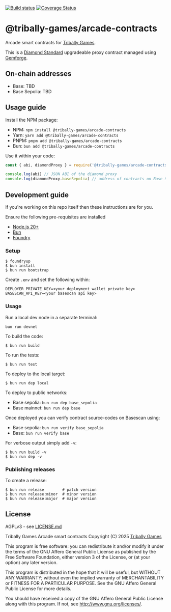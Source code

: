 [![Build status](https://github.com/tribally-games/arcade-contracts/actions/workflows/ci.yml/badge.svg?branch=main)](https://github.com/Tribally-Games/arcade-contracts/actions/workflows/ci.yml)
[![Coverage Status](https://coveralls.io/repos/github/Tribally-Games/arcade-contracts/badge.svg?branch=main)](https://coveralls.io/github/Tribally-Games/arcade-contracts?branch=main)

# @tribally-games/arcade-contracts

Arcade smart contracts for [Tribally Games](https://tribally.games).

This is a [Diamond Standard](https://eips.ethereum.org/EIPS/eip-2535) upgradeable proxy contract managed using [Gemforge](https://gemforge.xyz/).

## On-chain addresses

* Base: TBD
* Base Sepolia: TBD

## Usage guide

Install the NPM package:

* NPM: `npm install @tribally-games/arcade-contracts`
* Yarn: `yarn add @tribally-games/arcade-contracts`
* PNPM: `pnpm add @tribally-games/arcade-contracts`
* Bun: `bun add @tribally-games/arcade-contracts`

Use it within your code:

```js
const { abi, diamondProxy } = require('@tribally-games/arcade-contracts');

console.log(abi) // JSON ABI of the diamond proxy
console.log(diamondProxy.baseSepolia) // address of contracts on Base Sepolia
```

## Development guide

If you're working on this repo itself then these instructions are for you.

Ensure the following pre-requisites are installed

* [Node.js 20+](https://nodejs.org)
* [Bun](https://bun.sh/)
* [Foundry](https://github.com/foundry-rs/foundry/blob/master/README.md)

### Setup

```shell
$ foundryup
$ bun install
$ bun run bootstrap
```

Create `.env` and set the following within:

```
DEPLOYER_PRIVATE_KEY=<your deployment wallet private key>
BASESCAN_API_KEY=<your basescan api key>
```

### Usage

Run a local dev node in a separate terminal:

```shell
bun run devnet
```

To build the code:

```shell
$ bun run build
```

To run the tests:

```shell
$ bun run test
```

To deploy to the local target:

```shell
$ bun run dep local
```

To deploy to public networks:

* Base sepolia: `bun run dep base_sepolia`
* Base mainnet: `bun run dep base`

Once deployed you can verify contract source-codes on Basescan using:

* Base sepolia: `bun run verify base_sepolia`
* Base: `bun run verify base`

For verbose output simply add `-v`:

```shell
$ bun run build -v
$ bun run dep -v
```

### Publishing releases

To create a release:

```shell
$ bun run release        # patch version
$ bun run release:minor  # minor version
$ bun run release:major  # major version
```


## License

AGPLv3 - see [LICENSE.md](LICENSE.md)

Tribally Games Arcade smart contracts
Copyright (C) 2025  [Tribally Games](https://tribally.games)

This program is free software: you can redistribute it and/or modify
it under the terms of the GNU Affero General Public License as published by
the Free Software Foundation, either version 3 of the License, or
(at your option) any later version.

This program is distributed in the hope that it will be useful,
but WITHOUT ANY WARRANTY; without even the implied warranty of
MERCHANTABILITY or FITNESS FOR A PARTICULAR PURPOSE.  See the
GNU Affero General Public License for more details.

You should have received a copy of the GNU Affero General Public License
along with this program.  If not, see <http://www.gnu.org/licenses/>.